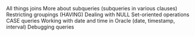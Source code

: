 All things joins
More about subqueries (subqueries in various clauses)
Restricting groupings (HAVING)
Dealing with NULL
Set-oriented operations
CASE queries
Working with date and time in Oracle (date, timestamp, interval)
Debugging queries
